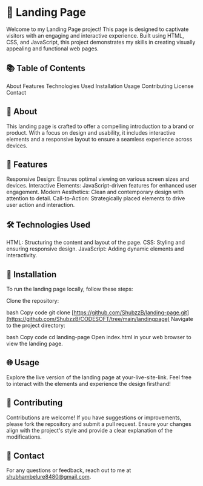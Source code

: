 # 🚀 Landing Page
Welcome to my Landing Page project! This page is designed to captivate visitors with an engaging and interactive experience. Built using HTML, CSS, and JavaScript, this project demonstrates my skills in creating visually appealing and functional web pages.

## 📚 Table of Contents
About
Features
Technologies Used
Installation
Usage
Contributing
License
Contact

## 🌟 About
This landing page is crafted to offer a compelling introduction to a brand or product. With a focus on design and usability, it includes interactive elements and a responsive layout to ensure a seamless experience across devices.

## 🚀 Features
Responsive Design: Ensures optimal viewing on various screen sizes and devices.
Interactive Elements: JavaScript-driven features for enhanced user engagement.
Modern Aesthetics: Clean and contemporary design with attention to detail.
Call-to-Action: Strategically placed elements to drive user action and interaction.
## 🛠️ Technologies Used
HTML: Structuring the content and layout of the page.
CSS: Styling and ensuring responsive design.
JavaScript: Adding dynamic elements and interactivity.
## 🔧 Installation
To run the landing page locally, follow these steps:

Clone the repository:

bash
Copy code
git clone [https://github.com/ShubzzB/landing-page.git](https://github.com/ShubzzB/CODESOFT/tree/main/landingpage)
Navigate to the project directory:

bash
Copy code
cd landing-page
Open index.html in your web browser to view the landing page.

## 🌐 Usage
Explore the live version of the landing page at your-live-site-link. Feel free to interact with the elements and experience the design firsthand!

## 🤝 Contributing
Contributions are welcome! If you have suggestions or improvements, please fork the repository and submit a pull request. Ensure your changes align with the project's style and provide a clear explanation of the modifications.


## 📧 Contact
For any questions or feedback, reach out to me at shubhambelure8480@gmail.com.
